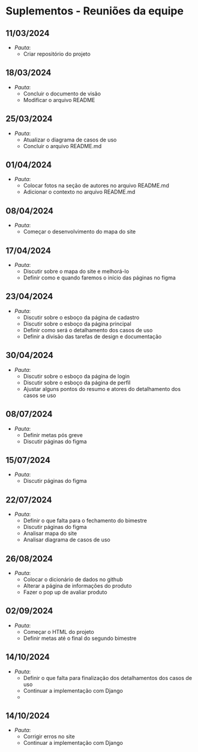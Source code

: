 # Suplementos - Reuniões da equipe

## 11/03/2024
- *Pauta*: 
  - Criar repositório do projeto

## 18/03/2024
- *Pauta*: 
  - Concluir o documento de visão
  - Modificar o arquivo README

## 25/03/2024
- *Pauta*: 
  - Atualizar o diagrama de casos de uso 
  - Concluir o arquivo README.md

## 01/04/2024
- *Pauta*: 
  - Colocar fotos na seção de autores no arquivo README.md
  - Adicionar o contexto no arquivo README.md

## 08/04/2024
- *Pauta*: 
  - Começar o desenvolvimento do mapa do site

## 17/04/2024
- *Pauta*: 
  - Discutir sobre o mapa do site e melhorá-lo
  - Definir como e quando faremos o início das páginas no figma

## 23/04/2024
- *Pauta*: 
  - Discutir sobre o esboço da página de cadastro
  - Discutir sobre o esboço da página principal
  - Definir como será o detalhamento dos casos de uso
  - Definir a divisão das tarefas de design e documentação

## 30/04/2024
- *Pauta*: 
  - Discutir sobre o esboço da página de login
  - Discutir sobre o esboço da página de perfil
  - Ajustar alguns pontos do resumo e atores do detalhamento dos casos se uso

## 08/07/2024
- *Pauta*: 
  - Definir metas pós greve
  - Discutir páginas do figma
 
## 15/07/2024
- *Pauta*: 
  - Discutir páginas do figma
 
## 22/07/2024
- *Pauta*: 
  - Definir o que falta para o fechamento do bimestre
  - Discutir páginas do figma
  - Analisar mapa do site
  - Analisar diagrama de casos de uso
    
## 26/08/2024
- *Pauta*: 
  - Colocar o dicionário de dados no github
  - Alterar a página de informações do produto
  - Fazer o pop up de avaliar produto

## 02/09/2024
- *Pauta*: 
  - Começar o HTML do projeto
  - Definir metas até o final do segundo bimestre

## 14/10/2024
- *Pauta*: 
  - Definir o que falta para finalização dos detalhamentos dos casos de uso
  - Continuar a implementação com Django
  - 
## 14/10/2024
- *Pauta*: 
  - Corrigir erros no site
  - Continuar a implementação com Django

